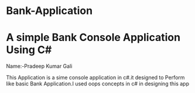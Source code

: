 # Bank-Application
# A simple Bank Console Application Using C# 
Name:-Pradeep Kumar Gali


This Application is a sime console application in c#.it designed to Perform like basic Bank Application.I used oops concepts in c#  in designing this app 
